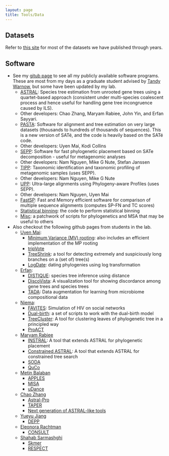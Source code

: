 ```yaml
---
layout: page
title: Tools/Data
---
```

## Datasets

Refer to [this site](https://sites.google.com/eng.ucsd.edu/datasets/home) for most of the datasets we have published through years.     

## Software

* See my [gitub page](https://github.com/smirarab) to see all my publicly available software programs.
  These are most from my days as a graduate student advised by [Tandy Warnow](http://tandy.cs.illinois.edu), but some have been updated by my lab. 
    * [ASTRAL](https://github.com/smirarab/ASTRAL): Species tree estimation from unrooted gene trees using a quartet-based approach (consistent under multi-species coalescent process and hence useful for handling gene tree incongruence caused by ILS). 
	* Other developers: Chao Zhang, Maryam Rabiee, John Yin, and Erfan Sayyari.
    * [PASTA](http://www.cs.utexas.edu/~phylo/software/pasta/): Software for alignment and tree estimation on very large datasets (thousands to hundreds of thousands of sequences). This is a new version of SATé, and the code is heavily based on the SATé code. 
	* Other developers: Uyen Mai, Kodi Collins
    * [SEPP](http://www.cs.utexas.edu/~phylo/software/sepp/submission/): Software for fast phylogenetic placement based on SATe decomposition - useful for metagenomic analyses
	* Other developers: Nam Nguyen, Mike G Nute, Stefan Janssen
    * [TIPP](http://www.cs.utexas.edu/~phylo/software/sepp/tipp-submission): Taxonomic identification and taxonomic profiling of metagenomic samples (uses SEPP). 
	* Other developers: Nam Nguyen, Mike G Nute
    * [UPP](http://www.cs.utexas.edu/~phylo/software/upp/): Ultra-large alignments using Phylogeny-aware Profiles (uses SEPP). 
	* Other developers: Nam Nguyen, Uyen Mai
    * [FastSP](http://www.cs.utexas.edu/~smirarab/fastsp): Fast and Memory efficient software for comparison of multiple sequence alignments (computes SP-FN and TC scores) 
    * [Statistical binning](https://github.com/smirarab/binning): the code to perform statistical binning
    * [Misc](https://github.com/smirarab/global): a patchwork of scripts for phylogenetics and MSA that may be useful to others
* Also checkout the following github pages from students in the lab.
    * [Uyen Mai](https://github.com/uym2):
        * [Minimum Variance (MV) rooting](https://github.com/uym2/MinVar-Rooting): also includes an efficient implementation of the MP rooting
        * [tripVote](https://github.com/uym2/tripVote)
        * [TreeShrink](https://github.com/uym2/TreeShrink): a tool for detecting extremely and suspiciously long branches on a (set of) tree(s)
        * [LogDate](https://github.com/uym2/LogDate): dating phylogenies using log transformation 
    * [Erfan](https://github.com/esayyari): 
        * [DISTIQUE](https://esayyari.github.io/DISTIQUE.html): species tree inference using distance
        * [DiscoVista](https://github.com/esayyari/DiscoVista): A visualization tool for showing discordance among gene trees and species trees
        * [TADA](https://github.com/tada-alg/TADA): Data augmentation for learning from microbiome compositional data
    * [Niema](https://github.com/niemasd):
        * [FAVITES](https://github.com/niemasd/FAVITES): Simulation of HIV on social networks
        * [Dual-birth](https://github.com/niemasd/Dual-Birth-Model): a set of scripts to work with the dual-birth model
        * [TreeCluster](https://github.com/niemasd/TreeCluster): A tool for clustering leaves of phylogenetic tree in a principled way
        * [ProACT](https://github.com/niemasd/ProACT)
    * [Maryam Rabiee](https://github.com/maryamrabiee)
        * [INSTRAL](https://github.com/maryamrabiee/INSTRAL): A tool that extends ASTRAL for phylogenetic placement
        * [Constrained ASTRAL](https://github.com/maryamrabiee/Constrained-search): A tool that extends ASTRAL for constrained tree search
        * [SODA](https://github.com/maryamrabiee/SODA)
        * [QuCo](https://github.com/maryamrabiee/quartet_coestimation)
    * [Metin Balaban](https://github.com/balabanmetin)
        * [APPLES](https://github.com/balabanmetin/apples)
        * [MISA](https://github.com/balabanmetin/misa)
        * [uDance](https://github.com/balabanmetin/uDance)
    * [Chao Zhang](https://github.com/chaoszhang/)
        * [Astral-Pro](https://github.com/chaoszhang)
        * [TAPER](https://github.com/chaoszhang/TAPER)
        * [Next generation of ASTRAL-like tools](https://github.com/chaoszhang/ASTER)
    * [Yueyu Jiang](https://github.com/yueyujiang)
        * [DEPP](https://github.com/yueyujiang/DEPP)
    * [Eleonora Rachtman](https://github.com/noraracht)
        * [CONSULT](https://github.com/noraracht/CONSULT)
    * [Shahab Sarmashghi](https://github.com/shahab-sarmashghi)
        * [Skmer](https://github.com/shahab-sarmashghi/Skmer)
        * [RESPECT](https://github.com/shahab-sarmashghi/RESPECT)
